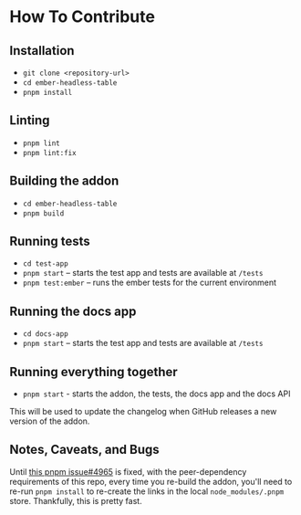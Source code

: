 # How To Contribute

## Installation

* `git clone <repository-url>`
* `cd ember-headless-table`
* `pnpm install`

## Linting

* `pnpm lint`
* `pnpm lint:fix`

## Building the addon

* `cd ember-headless-table`
* `pnpm build`

## Running tests

* `cd test-app`
* `pnpm start` – starts the test app and tests are available at `/tests`
* `pnpm test:ember` – runs the ember tests for the current environment

## Running the docs app

* `cd docs-app`
* `pnpm start` – starts the test app and tests are available at `/tests`

## Running everything together

* `pnpm start` - starts the addon, the tests, the docs app and the docs API

This will be used to update the changelog when GitHub releases a new version of the addon.

## Notes, Caveats, and Bugs

Until [this pnpm issue#4965](https://github.com/pnpm/pnpm/issues/4965) is fixed,
with the peer-dependency requirements of this repo, every time you re-build the addon,
you'll need to re-run `pnpm install` to re-create the links in the local `node_modules/.pnpm` store.
Thankfully, this is pretty fast.
